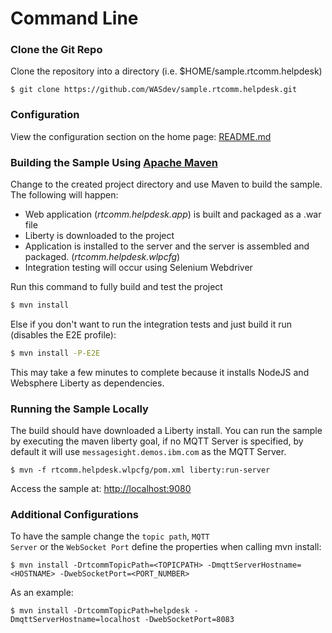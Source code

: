 # Command Line
### Clone the Git Repo
Clone the repository into a directory (i.e. $HOME/sample.rtcomm.helpdesk)

```
$ git clone https://github.com/WASdev/sample.rtcomm.helpdesk.git
```
### Configuration

View the configuration section on the home page: [README.md](../README.md)

### Building the Sample Using [Apache Maven](https://maven.apache.org/)
Change to the created project directory and use Maven to build the sample. The following will happen:
- Web application (_rtcomm.helpdesk.app_) is built and packaged as a .war file
- Liberty is downloaded to the project
- Application is installed to the server and the server is assembled and packaged. (_rtcomm.helpdesk.wlpcfg_)
- Integration testing will occur using Selenium Webdriver

Run this command to fully build and test the project
```bash
$ mvn install
```
Else if you don't want to run the integration tests and just build it run (disables the E2E profile):
```bash
$ mvn install -P-E2E
```

This may take a few minutes to complete because it installs NodeJS and Websphere Liberty as dependencies.

### Running the Sample Locally

The build should have downloaded a Liberty install. You can run the sample by executing the maven liberty goal, if no MQTT Server is specified, by default it will use <code>messagesight.demos.ibm.com</code> as the MQTT Server.

```
$ mvn -f rtcomm.helpdesk.wlpcfg/pom.xml liberty:run-server
```
Access the sample at: [http://localhost:9080](http://localhost:9080)
### Additional Configurations
To have the sample change the <code>topic path</code>, <code>MQTT Server</code> or the <code>WebSocket Port</code> define the properties when calling mvn install:

```
$ mvn install -DrtcommTopicPath=<TOPICPATH> -DmqttServerHostname=<HOSTNAME> -DwebSocketPort=<PORT_NUMBER>
```

As an example:
```
$ mvn install -DrtcommTopicPath=helpdesk -DmqttServerHostname=localhost -DwebSocketPort=8083
```

<!-- ### Deploying the Sample to Bluemix
You will need to download and install the [Cloud Foundry command line interface](https://www.ng.bluemix.net/docs/starters/install_cli.html), this can be used to deploy and manage applications on Bluemix. Once the Cloud Foundry tools are installed you can simply push the packaged server:

```
 $ cf push <appName> -p rtcomm.helpdesk.wlpcfg/servers/RtcommHelpdeskServer/RtcommHelpdeskServer.zip
``` -->
